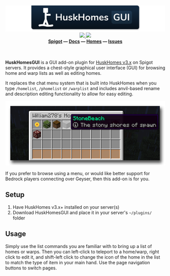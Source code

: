 <!--suppress ALL -->
<h4>
<p align="center">
    <img src="images/banner.png" alt="HuskHomesGUI" />
    <a href="https://github.com/WiIIiam278/HuskHomesGUI/actions/workflows/java_ci.yml">
        <img src="https://img.shields.io/github/actions/workflow/status/WiIIiam278/HuskHomesGUI/java_ci.yml?branch=master&logo=github"/>
    </a>
    <a href="https://discord.gg/tVYhJfyDWG">
        <img src="https://img.shields.io/discord/818135932103557162.svg?label=&logo=discord&logoColor=fff&color=7389D8&labelColor=6A7EC2" />
    </a> 
    <br/>
    <b>
        <a href="https://www.spigotmc.org/resources/huskhomesgui.91059/">Spigot</a>
    </b> —
    <b>
        <a href="https://william278.net/docs/huskhomes/gui">Docs</a>
    </b> — 
    <b>
        <a href="https://github.com/WiIIiam278/HuskHomes/">Homes</a>
    </b> — 
    <b>
        <a href="https://github.com/WiIIiam278/HuskHomes/issues">Issues</a>
    </b>
</p>
</br>
</h4>

**HuskHomesGUI** is a GUI add-on plugin for [HuskHomes v3.x](https://github.com/WiIIiam278/HuskHomes2) on Spigot servers. It provides a chest-style graphical user interface (GUI) for browsing home and warp lists as well as editing homes.

It replaces the chat menu system that is built into HuskHomes when you type `/homelist`, `/phomelist` or `/warplist` and includes anvil-based rename and description editing functionality to allow for easy editing.

![Menu screenshot](images/menu-screenshot.png)

If you prefer to browse using a menu, or would like better support for Bedrock players connecting over Geyser, then this add-on is for you.

## Setup
1. Have HuskHomes v3.x+ installed on your server(s)
2. Download HuskHomesGUI and place it in your server's `~/plugins/` folder

## Usage
Simply use the list commands you are familiar with to bring up a list of homes or warps.
Then you can left-click to teleport to a home/warp, right click to edit it, and shift-left click to change the icon of the home in the list to match the type of item in your main hand. Use the page navigation buttons to switch pages.
